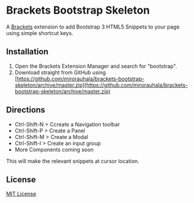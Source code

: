 # Brackets Bootstrap Skeleton #

A [Brackets](http://brackets.io/) extension to add Bootstrap 3 HTML5 Snippets to your page using simple shortcut keys.

## Installation ##
1. Open the Brackets Extension Manager and search for "bootstrap".
2. Download straight from GitHub using [https://github.com/mirorauhala/brackets-bootstrap-skeleton/archive/master.zip](https://github.com/mirorauhala/brackets-bootstrap-skeleton/archive/master.zip)

## Directions ##
* Ctrl-Shift-N > Ccreate a Navigation toolbar
* Ctrl-Shift-P > Create a Panel
* Ctrl-Shift-M > Create a Modal
* Ctrl-Shift-I > Create an input group
* More Components coming soon

This will make the relevant snippets at cursor location.

## License ##
[MIT License](LICENSE)
